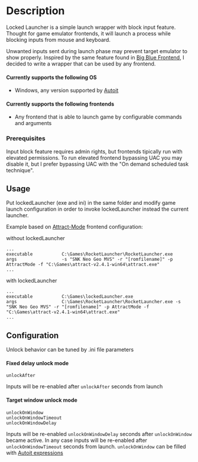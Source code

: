 # Description

Locked Launcher is a simple launch wrapper with block input feature. Thought for game emulator frontends, it will launch a process while blocking inputs from mouse and keyboard.

Unwanted inputs sent during launch phase may prevent target emulator to show properly.
Inspired by the same feature found in [Big Blue Frontend](https://sites.google.com/site/bigbluefrontend/features), I decided to write a wrapper that can be used by any frontend.

#### Currently supports the following OS
* Windows, any version supported by [Autoit](https://www.autoitscript.com/site/)

#### Currently supports the following frontends
* Any frontend that is able to launch game by configurable commands and arguments

### Prerequisites
Input block feature requires admin rights, but frontends tipically run with elevated permissions. To run elevated frontend bypassing UAC you may disable it, but I prefer bypassing UAC with the "On demand scheduled task technique". 

## Usage
Put lockedLauncher (exe and ini) in the same folder and modify game launch configuration in order to invoke lockedLauncher instead the current launcher.

Example based on [Attract-Mode](http://attractmode.org/) frontend configuration:

without lockedLauncher
```
...
executable           C:\Games\RocketLauncher\RocketLauncher.exe
args                 -s "SNK Neo Geo MVS" -r "[romfilename]" -p AttractMode -f "C:\Games\attract-v2.4.1-win64\attract.exe"
...
```

with lockedLauncher
```
...
executable           C:\Games\lockedLauncher.exe
args                 C:\Games\RocketLauncher\RocketLauncher.exe -s "SNK Neo Geo MVS" -r "[romfilename]" -p AttractMode -f "C:\Games\attract-v2.4.1-win64\attract.exe"
...
```

## Configuration

Unlock behavior can be tuned by .ini file parameters
#### Fixed delay unlock mode
```
unlockAfter
```
Inputs will be re-enabled after `unlockAfter` seconds from launch

#### Target window unlock mode
```
unlockOnWindow
unlockOnWindowTimeout
unlockOnWindowDelay
```
Inputs will be re-enabled `unlockOnWindowDelay` seconds after `unlockOnWindow` became active. In any case inputs will be re-enabled after `unlockOnWindowTimeout` seconds from launch.
`unlockOnWindow` can be filled with [Autoit expressions](https://www.autoitscript.com/autoit3/docs/intro/windowsadvanced.htm)